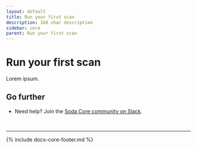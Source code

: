 ```yaml
---
layout: default
title: Run your first scan
description: 160 char description
sidebar: core
parent: Run your first scan
---
```


# Run your first scan

Lorem ipsum.



## Go further

* Need help? Join the <a href="http://community.soda.io/slack" target="_blank"> Soda Core community on Slack</a>.
<br />

---
{% include docs-core-footer.md %}